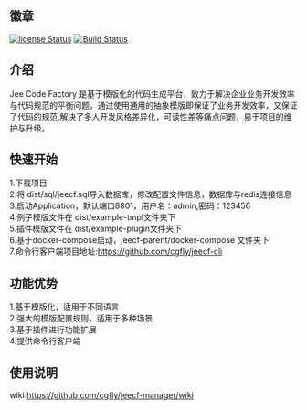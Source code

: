 
## 徽章  
[![license Status](https://img.shields.io/badge/License-Apache%202.0-blue.svg?branch=v2.0)](http://www.apache.org/licenses/LICENSE-2.0.txt)
[![Build Status](https://travis-ci.org/cgfly/jeecf-manager.svg?branch=v2.0)](https://travis-ci.org/cgfly/jeecf-manager.svg?branch=master)  
## 介绍  
Jee Code Factory 是基于模版化的代码生成平台，致力于解决企业业务开发效率与代码规范的平衡问题，通过使用通用的抽象模版即保证了业务开发效率，又保证了代码的规范,解决了多人开发风格差异化，可读性差等痛点问题，易于项目的维护与升级。

## 快速开始  
1.下载项目  
2.将 dist/sql/jeecf.sql导入数据库，修改配置文件信息，数据库与redis连接信息  
3.启动Application，默认端口8801，用户名：admin,密码：123456  
4.例子模版文件在 dist/example-tmpl文件夹下  
5.插件模版文件在 dist/example-plugin文件夹下  
6.基于docker-compose启动，jeecf-parent/docker-compose 文件夹下  
7.命令行客户端项目地址:https://github.com/cgfly/jeecf-cli
## 功能优势
1.基于模版化，适用于不同语言  
2.强大的模版配置规则，适用于多种场景  
3.基于插件进行功能扩展  
4.提供命令行客户端  
## 使用说明  
wiki:https://github.com/cgfly/jeecf-manager/wiki 
